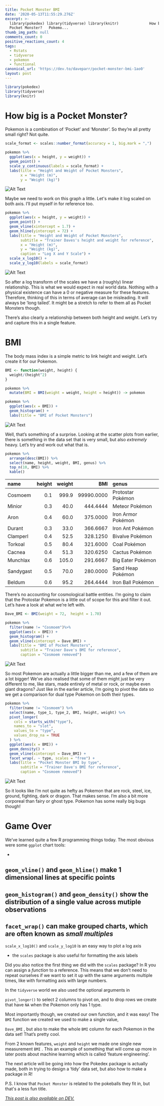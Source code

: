 ```yaml
---
title: Pocket Monster BMI
date: '2020-05-13T11:55:29.276Z'
excerpt: >-
  library(pokedex) library(tidyverse) library(knitr)              How big is a
  Pocket Monster?   Pokemo...
thumb_img_path: null
comments_count: 0
positive_reactions_count: 4
tags:
  - Rstats
  - tidyverse
  - pokemon
  - functional
canonical_url: 'https://dev.to/daveparr/pocket-monster-bmi-1ao0'
layout: post
---
```


``` r
library(pokedex)
library(tidyverse)
library(knitr)
```


# How big is a Pocket Monster?

Pokemon is a combination of ‘Pocket’ and ‘Monster’. So they’re all
pretty small right? Not quite.


``` r
scale_format <- scales::number_format(accuracy = 1, big.mark = ",")

pokemon %>%
  ggplot(aes(x = height, y = weight)) +
  geom_point() +
  scale_y_continuous(labels = scale_format) + 
  labs(title = "Height and Weight of Pocket Monsters",
       x = "Height (m)",
       y = "Weight (kg)")
```


![Alt Text](https://dev-to-uploads.s3.amazonaws.com/i/ma2yfumh5qno7716asn6.png)

Maybe we need to work on this graph a little. Let's make it log scaled on
both axis. I’ll put myself in for reference too.


``` r
pokemon %>%
  ggplot(aes(x = height, y = weight)) +
  geom_point() +
  geom_vline(xintercept = 1.7) +
  geom_hline(yintercept = 72) +
  labs(title = "Height and Weight of Pocket Monsters",
       subtitle = "Trainer Daves's height and weight for reference",
       x = "Height (m)",
       y = "Weight (kg)",
       caption = "Log X and Y Scale") +
  scale_x_log10() +
  scale_y_log10(labels = scale_format)
```


![Alt Text](https://dev-to-uploads.s3.amazonaws.com/i/0rvxuys3lh1jwiggs95v.png)

So after a log transform of the scales we have a (roughly) linear
relationship. This is what we would expect in real world data. Nothing
with a physical existence can have a 0 or negative measure for these
features. Therefore, thinking of this in terms of average can be
misleading. It will always be ‘long tailed’. It might be a stretch to
refer to them all as Pocket Monsters though.

There’s also clearly a relationship between both height and weight.
Let’s try and capture this in a single feature.

# BMI

The body mass index is a simple metric to link height and weight. Let’s
create it for our Pokemon.


``` r
BMI <- function(weight, height) {
  weight/(height^2)
}

pokemon %>% 
  mutate(BMI = BMI(weight = weight, height = height)) -> pokemon

pokemon %>% 
  ggplot(aes(x = BMI)) +
  geom_histogram() +
  labs(title = "BMI of Pocket Monsters")
```


![Alt Text](https://dev-to-uploads.s3.amazonaws.com/i/wc0wmg7bis190lc4gqcy.png)

Well, that’s something of a surprise. Looking at the scatter plots from
earlier, there is something in the data set that is very small, but also
*extremely* heavy. Let’s try and work out what that is.


``` r
pokemon %>% 
  arrange(desc(BMI)) %>% 
  select(name, height, weight, BMI, genus) %>% 
  top_n(10, BMI) %>% 
  kable()
```


| name      | height | weight |        BMI | genus              |
| :-------- | -----: | -----: | ---------: | :----------------- |
| Cosmoem   |    0.1 |  999.9 | 99990.0000 | Protostar Pokémon  |
| Minior    |    0.3 |   40.0 |   444.4444 | Meteor Pokémon     |
| Aron      |    0.4 |   60.0 |   375.0000 | Iron Armor Pokémon |
| Durant    |    0.3 |   33.0 |   366.6667 | Iron Ant Pokémon   |
| Clamperl  |    0.4 |   52.5 |   328.1250 | Bivalve Pokémon    |
| Torkoal   |    0.5 |   80.4 |   321.6000 | Coal Pokémon       |
| Cacnea    |    0.4 |   51.3 |   320.6250 | Cactus Pokémon     |
| Munchlax  |    0.6 |  105.0 |   291.6667 | Big Eater Pokémon  |
| Sandygast |    0.5 |   70.0 |   280.0000 | Sand Heap Pokémon  |
| Beldum    |    0.6 |   95.2 |   264.4444 | Iron Ball Pokémon  |

There’s no accounting for cosmological battle entities. I’m going to
claim that the Protostar Pokemon is a little out of scope for this and
filter it out. Let’s have a look at what we’re left with.


``` r
Dave_BMI <- BMI(weight = 72,  height = 1.70)

pokemon %>% 
  filter(name != "Cosmoem")%>% 
  ggplot(aes(x = BMI)) +
  geom_histogram() +
  geom_vline(xintercept = Dave_BMI) + 
  labs(title = "BMI of Pocket Monsters",
       subtitle = "Trainer Dave's BMI for reference",
       caption = "Cosmoem removed")
```


![Alt Text](https://dev-to-uploads.s3.amazonaws.com/i/kj2y0tn7o91vny08qggf.png)

So most Pokemon are actually a little bigger than me, and a few of them
are a lot bigger\!
We’ve also realised that some of them might just be very different to
me, like stars, made entirely of metal or rock, or maybe even giant
dragons? Just like in the earlier article, I’m going to pivot the data
so we get a comparison for dual type Pokemon on both their types.


``` r
pokemon %>%
  filter(name != "Cosmoem") %>% 
  select(name, type_1, type_2, BMI, height, weight) %>%
  pivot_longer(
    cols = starts_with("type"),
    names_to = "slot",
    values_to = "type",
    values_drop_na = TRUE
  ) %>% 
  ggplot(aes(x = BMI)) +
  geom_density() + 
  geom_vline(xintercept = Dave_BMI) + 
  facet_wrap(. ~ type, scales = "free") +
  labs(title = "Pocket Monster BMI by type",
       subtitle = "Trainer Dave's BMI for reference",
       caption = "Cosmoem removed")
```


![Alt Text](https://dev-to-uploads.s3.amazonaws.com/i/yus2sxt4ss54olz64zii.png)

So it looks like I’m not quite as hefty as Pokemon that are rock, steel,
ice, ground, fighting, dark or dragon. That makes sense. I’m also a bit
more corporeal than fairy or ghost type. Pokemon has some really big
bugs though\!

# Game Over

We’ve learned quite a few R programming things today. The most obvious
were some 
`ggplot`
 chart tools:

  - 
`geom_vline()`
 and 
`geom_hline()`
 make 1 dimensional lines at
    specific points
  - 
`geom_histogram()`
 and 
`geom_density()`
 show the distribution of a
    single value across mutiple observations
  - 
`facet_wrap()`
 can make grouped charts, which are often known as
    *small multiples*
  - 
`scale_x_log10()`
 and 
`scale_y_log10`
 is an easy way to plot a log
    axis
  - the 
`scales`
 package is also useful for formatting the axis labels

Did you also notice the first thing we did with the 
`scales`
 package? In
R you can assign a *function* to a reference. This means that we don’t
need to repeat ourselves if we want to set it up with the same arguments
multiple times, like with formatting axis with large numbers.

In the 
`tidyverse`
 world we also used the optional arguments in

`pivot_longer()`
 to select 2 columns to pivot on, and to drop rows we
create that have 
`NA`
 when the Pokemon only has 1 type.

Most importantly though, we created our own function, and it was easy\!
The 
`BMI`
 function we created we used to make a single value,

`Dave_BMI`
, but also to make the whole 
`BMI`
 column for each Pokemon in
the data set\! That’s pretty cool.

From 2 known features, 
`weight`
 and 
`height`
 we made one single new
measurement 
`BMI`
. This an example of something that will come up more
in later posts about machine learning which is called ‘feature
engineering’.

The next article will be going into how the Pokedex package is actually
made, both in trying to design a ‘tidy’ data set, but also how to make a
package in R\!

P.S. I know that 
`Pocket Monster`
 is related to the pokeballs they fit in, but that's a less fun title.

*[This post is also available on DEV.](https://dev.to/daveparr/pocket-monster-bmi-1ao0)*


<script>
const parent = document.getElementsByTagName('head')[0];
const script = document.createElement('script');
script.type = 'text/javascript';
script.src = 'https://cdnjs.cloudflare.com/ajax/libs/iframe-resizer/4.1.1/iframeResizer.min.js';
script.charset = 'utf-8';
script.onload = function() {
    window.iFrameResize({}, '.liquidTag');
};
parent.appendChild(script);
</script>    
